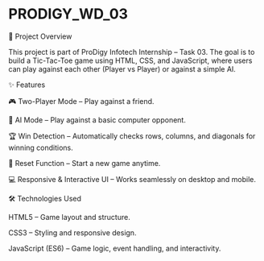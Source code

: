 # PRODIGY_WD_03
📌 Project Overview

This project is part of ProDigy Infotech Internship – Task 03.
The goal is to build a Tic-Tac-Toe game using HTML, CSS, and JavaScript, where users can play against each other (Player vs Player) or against a simple AI.

✨ Features

🎮 Two-Player Mode – Play against a friend.

🤖 AI Mode – Play against a basic computer opponent.

🏆 Win Detection – Automatically checks rows, columns, and diagonals for winning conditions.

🔄 Reset Function – Start a new game anytime.

💻 Responsive & Interactive UI – Works seamlessly on desktop and mobile.

🛠️ Technologies Used

HTML5 – Game layout and structure.

CSS3 – Styling and responsive design.

JavaScript (ES6) – Game logic, event handling, and interactivity.

